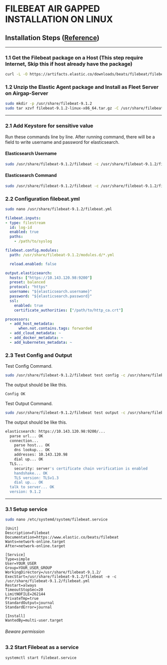 # FILEBEAT AIR GAPPED INSTALLATION ON LINUX

## Installation Steps ([Reference](https://www.elastic.co/docs/reference/beats/filebeat/filebeat-installation-configuration))

---

### 1.1 Get the Filebeat package on a Host (This step require Internet, Skip this if host already have the package)

```bash
curl -L -O https://artifacts.elastic.co/downloads/beats/filebeat/filebeat-9.1.2-linux-x86_64.tar.gz
```

### 1.2 Unzip the Elastic Agent package and Install as Fleet Server on Airgap-Server
```bash
sudo mkdir -p /usr/share/filebeat-9.1.2
sudo tar xzvf filebeat-9.1.2-linux-x86_64.tar.gz -C /usr/share/filebeat-9.1.2 --strip-components=1
```

---

### 2.1 Add Keystore for sensitive value
Run these commands line by line. After running command, there will be a field to write username and password for elasticsearch. 

#### Elasticsearch Username
```bash
sudo /usr/share/filebeat-9.1.2/filebeat -c /usr/share/filebeat-9.1.2/filebeat.yml keystore add elasticsearch.username
```

#### Elasticsearch Command
```bash
sudo /usr/share/filebeat-9.1.2/filebeat -c /usr/share/filebeat-9.1.2/filebeat.yml keystore add elasticsearch.password
```

### 2.2 Configuration filebeat.yml

```bash
sudo nano /usr/share/filebeat-9.1.2/filebeat.yml
```

```yaml
filebeat.inputs:
- type: filestream
  id: log-id
  enabled: true
  paths:
    - /path/to/syslog

filebeat.config.modules:
  path: /usr/share/filebeat-9.1.2/modules.d/*.yml

  reload.enabled: false

output.elasticsearch:
  hosts: ["https://10.143.120.98:9200"]
  preset: balanced
  protocol: "https"
  username: "${elasticsearch.username}"
  password: "${elasticsearch.password}"
  ssl:
    enabled: true
    certificate_authorities: ["/path/to/http_ca.crt"]

processors:
  - add_host_metadata:
      when.not.contains.tags: forwarded
  - add_cloud_metadata: ~
  - add_docker_metadata: ~
  - add_kubernetes_metadata: ~
```

### 2.3 Test Config and Output
Test Config Command.
```bash
sudo /usr/share/filebeat-9.1.2/filebeat test config -c /usr/share/filebeat-9.1.2/filebeat.yml
```

The output should be like this.

```bash
Config OK
```

Test Output Command.
```bash
sudo /usr/share/filebeat-9.1.2/filebeat test output -c /usr/share/filebeat-9.1.2/filebeat.yml
```

The output should be like this.

```bash
elasticsearch: https://10.143.120.98:9200/...
  parse url... OK
  connection...
    parse host... OK
    dns lookup... OK
    addresses: 10.143.120.98
    dial up... OK
  TLS...
    security: server's certificate chain verification is enabled
    handshake... OK
    TLS version: TLSv1.3
    dial up... OK
  talk to server... OK
  version: 9.1.2
```

---

### 3.1 Setup service
```bash
sudo nano /etc/systemd/system/filebeat.service
```

```service
[Unit]
Description=Filebeat
Documentation=https://www.elastic.co/beats/filebeat
Wants=network-online.target
After=network-online.target

[Service]
Type=simple
User=YOUR_USER
Group=YOUR_USER_GROUP
WorkingDirectory=/usr/share/filebeat-9.1.2/
ExecStart=/usr/share/filebeat-9.1.2/filebeat -e -c /usr/share/filebeat-9.1.2/filebeat.yml
Restart=always
TimeoutStopSec=20
LimitNOFILE=262144
PrivateTmp=true
StandardOutput=journal
StandardError=journal

[Install]
WantedBy=multi-user.target
```
###### Beware permission

### 3.2 Start Filebeat as a service
```bash
systemctl start filebeat.service
```
